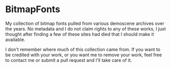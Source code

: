 # BitmapFonts
My collection of bitmap fonts pulled from various demoscene archives over the years. No metadata and I do not claim rights to any of these works, I just thought after finding a few of these sites had died that I should make it available.

I don't remember where much of this collection came from. If you want to be credited with your work, or you want me to remove your work, feel free to contact me or submit a pull request and I'll take care of it.
